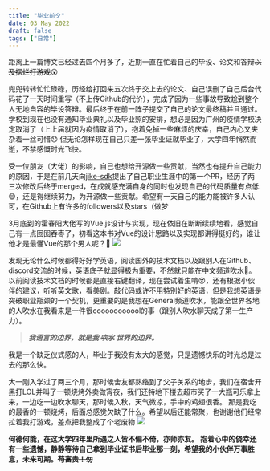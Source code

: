 ```yaml
---
title: "毕业前夕"
date: 03 May 2022
draft: false
tags: ["日常"]
---
```


距离上一篇博文已经过去四个月多了，近期一直在忙着自己的毕设、论文和答辩~~以及摆烂打游戏~~😵

<!--more-->

兜兜转转忙忙碌碌，历经给打回来五次终于交上去的论文、自己误删了自己后台代码花了一天时间重写（不上传Github的代价），完成了因为一些事故导致尬到整个人无地自容的毕设答辩。最后终于在前一阵子提交了自己的论文最终稿并且通过。
学校到现在也没有通知毕业典礼以及毕业照的安排，想必是因为广州的疫情学校决定取消了（上上届就因为疫情取消了），抱着免掉一些麻烦的庆幸，自己内心又夹杂着一丝可惜😞
但无论怎样现在自己只差一张毕业证就毕业了，大学四年悄然而逝，不禁感慨时光飞快。

受一位朋友（大佬）的影响，自己也想给开源做一些贡献，当然也有提升自己能力的原因，于是在前几天向[jike-sdk](https://github.com/open-jike/jike-sdk)提出了自己职业生涯中的第一个PR，经历了两三次修改后终于merged，在成就感充满自身的同时也发现自己的代码质量有点低😅，还是得继续努力，为开源做一些贡献。希望有一天自己的能力能被许多人认可，在Github上有许多的followers以及stars（做梦

3月底到的霍春阳大佬写的Vue.js设计与实现，现在依旧在断断续续地看，感觉自己有一点囫囵吞枣了，初看这本书对Vue的设计思路以及实现都讲得挺好的，谁让他才是最懂Vue的那个男人呢？🐶
![](/postImg/before-graduation/zhihu.png)

发现无论什么时候都得好好学英语，阅读国外的技术文档以及跟别人在Github、discord交流的时候，英语底子就显得极为重要，不然就只能在中文频道吹水🤪。以前阅读技术文档的时候都是直接右键翻译，现在尝试着生啃😵，还有根据小伙伴的建议，听听英文歌，看美剧。敲代码或许不用特别好的英语，但是我想英语是突破职业瓶颈的一个契机，更重要的是我想在General频道吹水，能跟全世界各地的人吹水在我看来是一件很cooooooooool的事（跟别人吹水聊天成了第一生产力）。

> **_我语言的边界，就是我 ~~吹水~~ 世界的边界。_**

我是一个缺乏仪式感的人，毕业于我没有太大的感觉，只是遗憾快乐的时光总是过去的那么快。

大一刚入学过了两三个月，那时候舍友都熟络到了父子关系的地步，我们在宿舍开黑打LOL并叫了一顿烧烤外卖做宵夜，我们还特地下楼去超市买了一大瓶可乐拿上来，一边吃一边吹水聊天，那时候入秋，天气微凉，手中的鸡翅很香。
那是我吃的最香的一顿烧烤，后面总感觉欠缺了什么。希望以后还能常聚，也谢谢他们经常拉着我打游戏，差点把我整成了个老废物
![](/postImg/before-graduation/garbage.jpg)

**何德何能，在这大学四年里所遇之人皆不偏不倚，亦师亦友。**
**抱着心中的侥幸还有一些遗憾，静静等待自己拿到毕业证书后毕业那一刻，希望我的小伙伴万事胜意，未来可期。~~苟富贵！勿~~**
